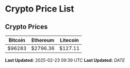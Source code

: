 # Crypto Price List

## Crypto Prices
| Bitcoin | Ethereum | Litecoin |
| ------- | -------- | -------- |
| $96283 | $2796.36 | $127.11 |
**Last Updated:** 2025-02-23 09:39 UTC
**Last Updated:** $DATE$
